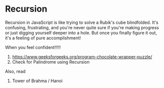 # Recursion

Recursion in JavaScript is like trying to solve a Rubik's cube blindfolded. It's confusing, frustrating, and you're never quite sure if you're making progress or just digging yourself deeper into a hole. But once you finally figure it out, it's a feeling of pure accomplishment!

When you feel confident!!!!!

1. https://www.geeksforgeeks.org/program-chocolate-wrapper-puzzle/
2. Check for Palindrome using Recursion

Also, read

1. Tower of Brahma / Hanoi
